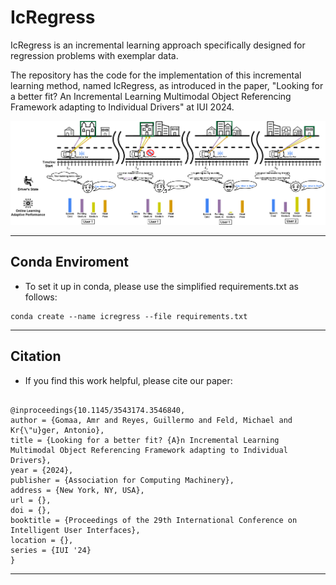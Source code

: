 # IcRegress #

IcRegress is an incremental learning approach specifically designed for regression problems with exemplar data.

The repository has the code for the implementation of this incremental learning method, named IcRegress, as introduced in the paper, "Looking for a better fit? An Incremental Learning Multimodal Object Referencing Framework adapting to Individual Drivers" at IUI 2024.

![alt text](https://github.com/amrgomaaelhady/IcRegress/blob/main/Fig.png)

- - -

## Conda Enviroment ##
- To set it up in conda, please use the simplified requirements.txt as follows:
```
conda create --name icregress --file requirements.txt
```
- - -
## Citation ##

- If you find this work helpful, please cite our paper:
```

@inproceedings{10.1145/3543174.3546840,
author = {Gomaa, Amr and Reyes, Guillermo and Feld, Michael and Kr{\"u}ger, Antonio},
title = {Looking for a better fit? {A}n Incremental Learning Multimodal Object Referencing Framework adapting to Individual Drivers},
year = {2024},
publisher = {Association for Computing Machinery},
address = {New York, NY, USA},
url = {},
doi = {},
booktitle = {Proceedings of the 29th International Conference on Intelligent User Interfaces},
location = {},
series = {IUI '24}
}

```
- - -
